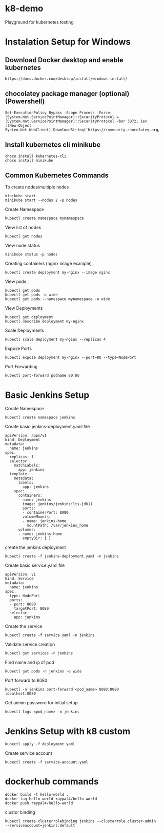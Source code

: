 # k8-demo

Playground for kubernetes testing

# Instalation Setup for Windows

## Download Docker desktop and enable kubernetes

```
https://docs.docker.com/desktop/install/windows-install/
```

## chocolatey package manager (optional) (Powershell)

```
Set-ExecutionPolicy Bypass -Scope Process -Force; [System.Net.ServicePointManager]::SecurityProtocol = [System.Net.ServicePointManager]::SecurityProtocol -bor 3072; iex ((New-Object System.Net.WebClient).DownloadString('https://community.chocolatey.org/install.ps1'))
```

## Install kubernetes cli minikube

```
choco install kubernetes-cli
choco install minikube
```

## Common Kubernetes Commands

To create nodes/multiple nodes

```
minikube start
minikube start --nodes 2 -p nodes
```

Create Namespace

```
kubectl create namespace mynamespace
```

View list of nodes

```
kubectl get nodes
```

View node status

```
minikube status -p nodes
```

Creating containers (nginx image example)

```
kubectl create deployment my-nginx --image nginx
```

View pods

```
kubectl get pods
kubectl get pods -o wide
kubectl get pods --namespace mynamespace -o wide
```

View Deployments

```
kubectl get deployment
kubectl describe deployment my-nginx
```

Scale Deployments

```
kubectl scale deployment my-nginx --replicas 4
```

Expose Ports

```
kubectl expose deployment my-nginx --port=80 --type=NodePort
```

Port Forwarding

```
kubectl port-forward podname 80:80
```

# Basic Jenkins Setup

Create Namespace

```
kubectl create namespace jenkins
```

Create basic jenkins-deployment.yaml file

```
apiVersion: apps/v1
kind: Deployment
metadata:
  name: jenkins
spec:
  replicas: 1
  selector:
    matchLabels:
      app: jenkins
  template:
    metadata:
      labels:
        app: jenkins
    spec:
      containers:
      - name: jenkins
        image: jenkins/jenkins:lts-jdk11
        ports:
        - containerPort: 8080
        volumeMounts:
        - name: jenkins-home
          mountPath: /var/jenkins_home
      volumes:
      - name: jenkins-home
        emptyDir: { }
```

create the jenkins deployment

```
kubectl create -f jenkins-deployment.yaml -n jenkins
```

Create basic service.yaml file

```
apiVersion: v1
kind: Service
metadata:
  name: jenkins
spec:
  type: NodePort
  ports:
  - port: 8080
    targetPort: 8080
  selector:
    app: jenkins
```

Create the service

```
kubectl create -f service.yaml -n jenkins
```

Validate service creation

```
kubectl get services -n jenkins
```

Find name and ip of pod

```
kubectl get pods -n jenkins -o wide
```

Port forward to 8080

```
kubectl -n jenkins port-forward <pod_name> 8080:8080
localhost:8080
```

Get admin password for initial setup

```
kubectl logs <pod_name> -n jenkins
```

# Jenkins Setup with k8 custom

```
kubectl apply -f deployment.yaml
```

Create service account

```
kubectl create -f service-account.yaml
```

# dockerhub commands

```
docker build -t hello-world .
docker tag hello-world raypal4/hello-world
docker push raypal4/hello-world
```

clustor binding

```
kubectl create clusterrolebinding jenkins --clusterrole cluster-admin --serviceaccount=jenkins:default
```
